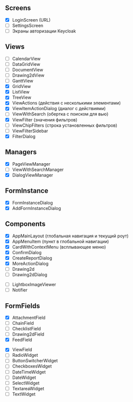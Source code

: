 ## Screens

-  [x] LoginScreen (URL)
-  [ ] SettingsScreen
-  [ ] Экраны авторизации Keycloak

## Views

-  [ ] CalendarView
-  [ ] DataGridView
-  [ ] DocumentView
-  [ ] Drawing2dView
-  [ ] GanttView
-  [x] GridView
-  [x] ListView
-  [x] TreeView
-  [x] ViewActions (действия с несколькими элементами)
-  [x] ViewItemActionDialog (диалог с действиями)
-  [ ] ViewWithSearch (обертка с поиском для вью)
-  [x] ViewFilter (значения фильтров)
-  [ ] ViewChipFilters (строка установленных фильтров)
-  [ ] ViewFilterSidebar
-  [x] FilterDialog

## Managers

-  [x] PageViewManager
-  [ ] ViewWithSearchManager
-  [x] DialogViewManager

## FormInstance

-  [x] FormInstanceDialog
-  [x] AddFormInstanceDialog

## Components

-  [x] AppMainLayout (глобальная навигация и текущий роут)
-  [x] AppMenuItem (пункт в глобальной навигации)
-  [x] CardWithContextMenu (всплывающее меню)
-  [x] ConfirmDialog
-  [x] CreateReportDialog
-  [x] MoreActionDialog
   <!-- - [ ] DateRangeSelect -->
   <!-- - [ ] DialogWithActions -->
   <!-- - [ ] DialogWithSaveButton -->
-  [ ] Drawing2d
-  [ ] Drawing2dDialog
<!-- - [ ] IconButtonAction -->
-  [ ] LightboxImageViewer
-  [ ] Notifier
   <!-- - [ ] AttachmentDialog -->
   <!-- - [ ] FeedInput -->
   <!-- - [ ] Search ??? -->
   <!-- - [ ] DocumentUploader -->

## FormFields

-  [x] AttachmentField
-  [ ] ChainField
-  [ ] ChecklistField
-  [ ] Drawing2dField
-  [x] FeedField
<!-- - [ ] ViewDisplayField -->
-  [x] ViewField
-  [ ] RadioWidget
-  [ ] ButtonSwitcherWidget
-  [ ] CheckboxesWidget
-  [ ] DateTimeWidget
-  [ ] DateWidget
-  [ ] SelectWidget
-  [ ] TextareaWidget
-  [ ] TextWidget
